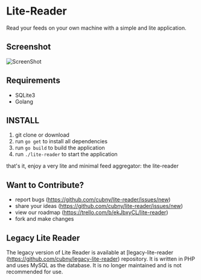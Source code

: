 Lite-Reader
===========
Read your feeds on your own machine with a simple and lite application.


Screenshot
----------
![ScreenShot](https://raw.github.com/cubny/lite-reader/master/public/images/screenshot.png)

Requirements
---------------
- SQLite3
- Golang 

INSTALL
--------
1. git clone or download
2. run `go get` to install all dependencies
3. run `go build` to build the application
4. run `./lite-reader` to start the application

that's it, enjoy a very lite and minimal feed aggregator: the lite-reader


Want to Contribute?
-------------------
- report bugs (https://github.com/cubny/lite-reader/issues/new)
- share your ideas (https://github.com/cubny/lite-reader/issues/new)
- view our roadmap (https://trello.com/b/ekJbxyCL/lite-reader)
- fork and make changes


Legacy Lite Reader
------------------
The legacy version of Lite Reader is available at [legacy-lite-reader
(https://github.com/cubny/legacy-lite-reader) repository. It is written in PHP and uses MySQL as the database. It is no longer maintained and is not recommended for use.
